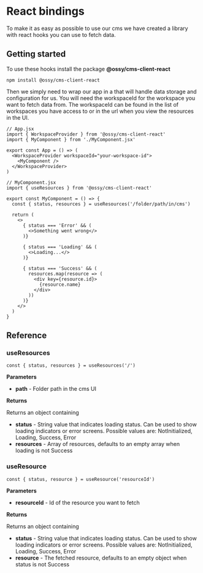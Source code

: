 # React bindings

To make it as easy as possible to use our cms we have created a library
with react hooks you can use to fetch data.

## Getting started

To use these hooks install the package **@ossy/cms-client-react**

```
npm install @ossy/cms-client-react
```

Then we simply need to wrap our app in a <WorkspaceProvider /> that will
handle data storage and configuration for us.
You will need the workspaceId for the workspace you want to fetch data from.
The workspaceId can be found in the list of workspaces you have access to or
in the url when you view the resources in the UI.

```
// App.jsx
import { WorkspaceProvider } from '@ossy/cms-client-react'
import { MyComponent } from './MyComponent.jsx'

export const App = () => (
  <WorkspaceProvider workspaceId="your-workspace-id">
    <MyComponent />
  </WorkspaceProvider>
)
```
```
// MyComponent.jsx
import { useResources } from '@ossy/cms-client-react'

export const MyComponent = () => {
  const { status, resources } = useResources('/folder/path/in/cms')

  return (
    <>
      { status === 'Error' && (
        <>Something went wrong</>
      )}

      { status === 'Loading' && (
        <>Loading...</>
      )}

      { status === 'Success' && (
        resources.map(resource => (
          <div key={resource.id}>
            {resource.name}
          </div>
        ))
      )}
    </>  
  )
}
```

## Reference

### useResources

```
const { status, resources } = useResources('/')
```

**Parameters**

- **path** - Folder path in the cms UI

**Returns**

Returns an object containing

- **status** - String value that indicates loading status.
  Can be used to show loading indicators or error screens.
  Possible values are: NotInitialized, Loading, Success, Error
- **resources** - Array of resources, defaults to an empty array when
  loading is not Success

### useResource

```
const { status, resource } = useResource('resourceId')
```

**Parameters**

- **resourceId** - Id of the resource you want to fetch

**Returns**

Returns an object containing

- **status** - String value that indicates loading status.
  Can be used to show loading indicators or error screens.
  Possible values are: NotInitialized, Loading, Success, Error
- **resource** - The fetched resource, defaults to an empty object
  when status is not Success
